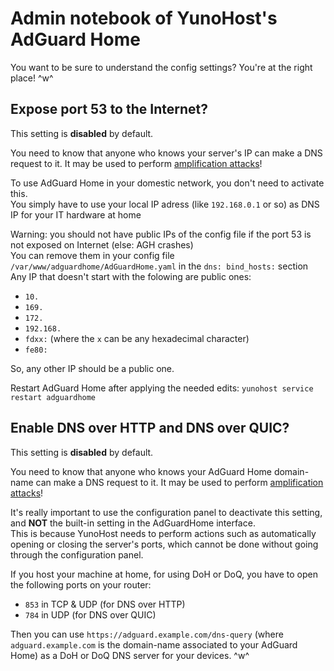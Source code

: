 # Admin notebook of YunoHost's AdGuard Home

You want to be sure to understand the config settings? You're at the right place! ^w^

## Expose port 53 to the Internet?

This setting is **disabled** by default.

You need to know that anyone who knows your server's IP can make a DNS request to it. It may be used to perform [amplification attacks](https://en.wikipedia.org/wiki/Denial-of-service_attack#Amplification)!

To use AdGuard Home in your domestic network, you don't need to activate this.  
You simply have to use your local IP adress (like `192.168.0.1` or so) as DNS IP for your IT hardware at home

Warning: you should not have public IPs of the config file if the port 53 is not exposed on Internet (else: AGH crashes)  
You can remove them in your config file `/var/www/adguardhome/AdGuardHome.yaml` in the `dns: bind_hosts:` section
Any IP that doesn't start with the folowing are public ones:

- `10.`
- `169.`
- `172.`
- `192.168.`
- `fdxx:` (where the `x` can be any hexadecimal character)
- `fe80:`

So, any other IP should be a public one.

Restart AdGuard Home after applying the needed edits:
`yunohost service restart adguardhome`

## Enable DNS over HTTP and DNS over QUIC?

This setting is **disabled** by default.

You need to know that anyone who knows your AdGuard Home domain-name can make a DNS request to it. It may be used to perform [amplification attacks](https://en.wikipedia.org/wiki/Denial-of-service_attack#Amplification)!

It's really important to use the configuration panel to deactivate this setting, and **NOT** the built-in setting in the AdGuardHome interface.  
This is because YunoHost needs to perform actions such as automatically opening or closing the server's ports, which cannot be done without going through the configuration panel.

If you host your machine at home, for using DoH or DoQ, you have to open the following ports on your router:

- `853` in TCP & UDP (for DNS over HTTP)
- `784` in UDP (for DNS over QUIC)

Then you can use `https://adguard.example.com/dns-query` (where `adguard.example.com` is the domain-name associated to your AdGuard Home) as a DoH or DoQ DNS server for your devices. ^w^
